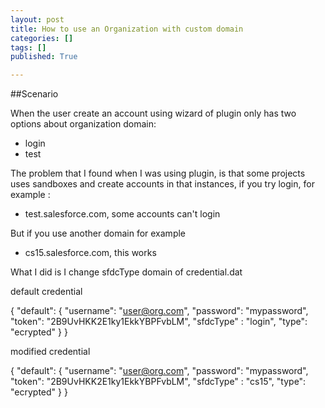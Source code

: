 ```yaml
---
layout: post
title: How to use an Organization with custom domain
categories: []
tags: []
published: True

---
```


##Scenario
 
When the user create an account using wizard of plugin only has two options about  organization domain:
-	login
-	test
 
The problem that I found when I was using plugin, is that some projects uses sandboxes and create accounts in that instances, if you try login, for example :
 
-	test.salesforce.com, some accounts can't login
 
But if you use another domain for example
 
-	cs15.salesforce.com, this works
 
What I did is I change sfdcType domain of credential.dat 
 
default credential
 
{
"default": {
        "username": "user@org.com",
        "password": "mypassword",
        "token": "2B9UvHKK2E1ky1EkkYBPFvbLM",
        "sfdcType" : "login",
        "type": "ecrypted"
    }
}
 
 
modified credential
 
{
"default": {
        "username": "user@org.com",
        "password": "mypassword",
        "token": "2B9UvHKK2E1ky1EkkYBPFvbLM",
        "sfdcType" : "cs15",
        "type": "ecrypted"
    }
}
 
